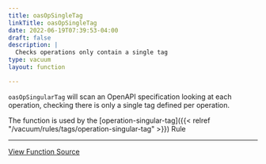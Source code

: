 ```yaml
---
title: oasOpSingleTag
linkTitle: oasOpSingleTag
date: 2022-06-19T07:39:53-04:00
draft: false
description: |
  Checks operations only contain a single tag
type: vacuum
layout: function

---
```


`oasOpSingularTag` will scan an OpenAPI specification looking at each operation, checking there is only a single
tag defined per operation.

The function is used by
the [operation-singular-tag]({{< relref "/vacuum/rules/tags/operation-singular-tag" >}}) Rule

---

[View Function Source](https://github.com/daveshanley/vacuum/blob/main/functions/openapi/operation_single_tag.go)